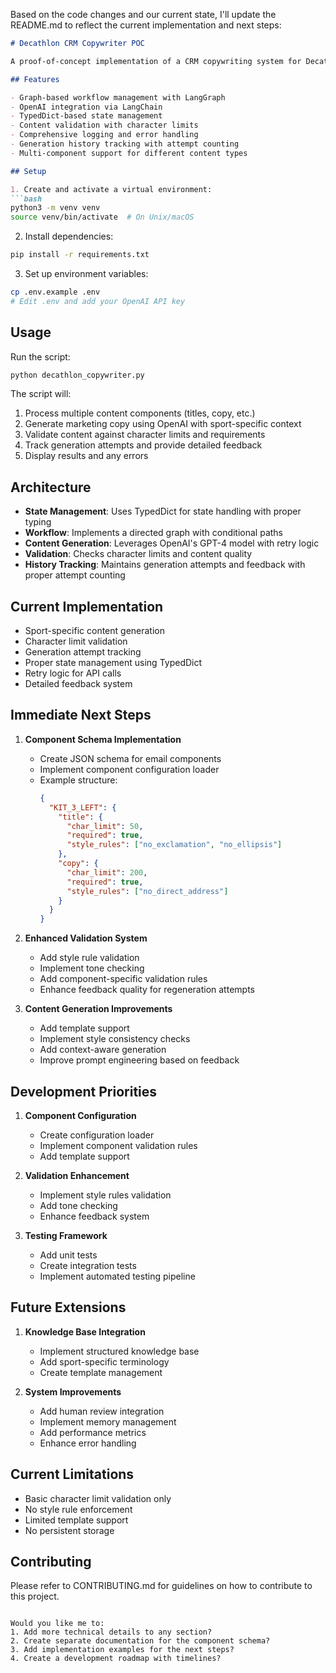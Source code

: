 Based on the code changes and our current state, I'll update the README.md to reflect the current implementation and next steps:

```markdown
# Decathlon CRM Copywriter POC

A proof-of-concept implementation of a CRM copywriting system for Decathlon using LangGraph and LangChain.

## Features

- Graph-based workflow management with LangGraph
- OpenAI integration via LangChain
- TypedDict-based state management
- Content validation with character limits
- Comprehensive logging and error handling
- Generation history tracking with attempt counting
- Multi-component support for different content types

## Setup

1. Create and activate a virtual environment:
```bash
python3 -m venv venv
source venv/bin/activate  # On Unix/macOS
```

2. Install dependencies:
```bash
pip install -r requirements.txt
```

3. Set up environment variables:
```bash
cp .env.example .env
# Edit .env and add your OpenAI API key
```

## Usage

Run the script:
```bash
python decathlon_copywriter.py
```

The script will:
1. Process multiple content components (titles, copy, etc.)
2. Generate marketing copy using OpenAI with sport-specific context
3. Validate content against character limits and requirements
4. Track generation attempts and provide detailed feedback
5. Display results and any errors

## Architecture

- **State Management**: Uses TypedDict for state handling with proper typing
- **Workflow**: Implements a directed graph with conditional paths
- **Content Generation**: Leverages OpenAI's GPT-4 model with retry logic
- **Validation**: Checks character limits and content quality
- **History Tracking**: Maintains generation attempts and feedback with proper attempt counting

## Current Implementation

- Sport-specific content generation
- Character limit validation
- Generation attempt tracking
- Proper state management using TypedDict
- Retry logic for API calls
- Detailed feedback system

## Immediate Next Steps

1. **Component Schema Implementation**
   - Create JSON schema for email components
   - Implement component configuration loader
   - Example structure:
     ```json
     {
       "KIT_3_LEFT": {
         "title": {
           "char_limit": 50,
           "required": true,
           "style_rules": ["no_exclamation", "no_ellipsis"]
         },
         "copy": {
           "char_limit": 200,
           "required": true,
           "style_rules": ["no_direct_address"]
         }
       }
     }
     ```

2. **Enhanced Validation System**
   - Add style rule validation
   - Implement tone checking
   - Add component-specific validation rules
   - Enhance feedback quality for regeneration attempts

3. **Content Generation Improvements**
   - Add template support
   - Implement style consistency checks
   - Add context-aware generation
   - Improve prompt engineering based on feedback

## Development Priorities

1. **Component Configuration**
   - Create configuration loader
   - Implement component validation rules
   - Add template support

2. **Validation Enhancement**
   - Implement style rules validation
   - Add tone checking
   - Enhance feedback system

3. **Testing Framework**
   - Add unit tests
   - Create integration tests
   - Implement automated testing pipeline

## Future Extensions

1. **Knowledge Base Integration**
   - Implement structured knowledge base
   - Add sport-specific terminology
   - Create template management

2. **System Improvements**
   - Add human review integration
   - Implement memory management
   - Add performance metrics
   - Enhance error handling

## Current Limitations

- Basic character limit validation only
- No style rule enforcement
- Limited template support
- No persistent storage

## Contributing

Please refer to CONTRIBUTING.md for guidelines on how to contribute to this project.
```

Would you like me to:
1. Add more technical details to any section?
2. Create separate documentation for the component schema?
3. Add implementation examples for the next steps?
4. Create a development roadmap with timelines?